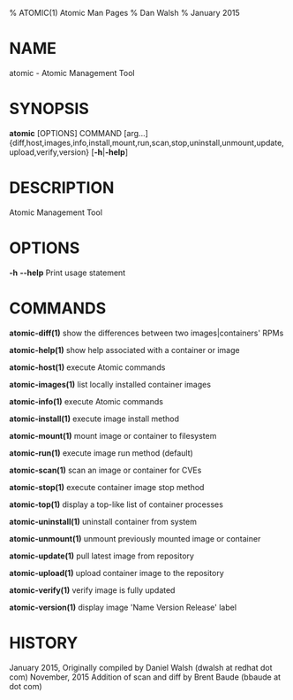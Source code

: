 % ATOMIC(1) Atomic Man Pages
% Dan Walsh
% January 2015
# NAME
atomic \- Atomic Management Tool

# SYNOPSIS
**atomic** [OPTIONS] COMMAND [arg...]
  {diff,host,images,info,install,mount,run,scan,stop,uninstall,unmount,update,upload,verify,version}
[**-h**|**-help**]

# DESCRIPTION
Atomic Management Tool

# OPTIONS
**-h** **--help**
  Print usage statement

# COMMANDS
**atomic-diff(1)**
show the differences between two images|containers' RPMs

**atomic-help(1)**
show help associated with a container or image

**atomic-host(1)**
execute Atomic commands

**atomic-images(1)**
list locally installed container images

**atomic-info(1)**
execute Atomic commands

**atomic-install(1)**
execute image install method

**atomic-mount(1)**
mount image or container to filesystem

**atomic-run(1)**
execute image run method (default)

**atomic-scan(1)**
scan an image or container for CVEs

**atomic-stop(1)**
execute container image stop method

**atomic-top(1)**
display a top-like list of container processes

**atomic-uninstall(1)**
uninstall container from system

**atomic-unmount(1)**
unmount previously mounted image or container

**atomic-update(1)**
pull latest image from repository

**atomic-upload(1)**
upload container image to the repository

**atomic-verify(1)**
verify image is fully updated

**atomic-version(1)**
display image 'Name Version Release' label

# HISTORY
January 2015, Originally compiled by Daniel Walsh (dwalsh at redhat dot com)
November, 2015 Addition of scan and diff by Brent Baude (bbaude at dot com)
